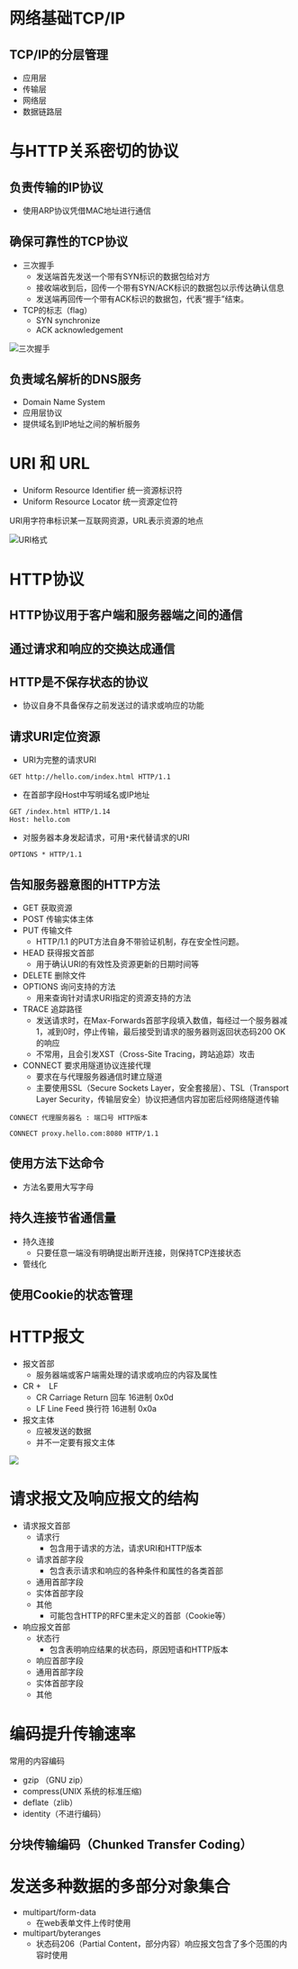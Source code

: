 # 网络基础TCP/IP
## TCP/IP的分层管理
- 应用层
- 传输层
- 网络层
- 数据链路层

# 与HTTP关系密切的协议
## 负责传输的IP协议
- 使用ARP协议凭借MAC地址进行通信

## 确保可靠性的TCP协议
- 三次握手
    * 发送端首先发送一个带有SYN标识的数据包给对方
    * 接收端收到后，回传一个带有SYN/ACK标识的数据包以示传达确认信息
    * 发送端再回传一个带有ACK标识的数据包，代表“握手”结束。
- TCP的标志（flag）
    * SYN synchronize
    * ACK acknowledgement

![三次握手](images/threeway.png)

## 负责域名解析的DNS服务
- Domain Name System
- 应用层协议
- 提供域名到IP地址之间的解析服务

# URI 和 URL
- Uniform Resource Identifier 统一资源标识符
- Uniform Resource Locator 统一资源定位符

URI用字符串标识某一互联网资源，URL表示资源的地点

![URI格式](images/URI.png)

# HTTP协议
## HTTP协议用于客户端和服务器端之间的通信
## 通过请求和响应的交换达成通信
## HTTP是不保存状态的协议
- 协议自身不具备保存之前发送过的请求或响应的功能

## 请求URI定位资源
- URI为完整的请求URI

```HTTP
GET http://hello.com/index.html HTTP/1.1
```

- 在首部字段Host中写明域名或IP地址

```HTTP
GET /index.html HTTP/1.14
Host: hello.com
```

- 对服务器本身发起请求，可用`*`来代替请求的URI

```HTTP
OPTIONS * HTTP/1.1
```
## 告知服务器意图的HTTP方法
- GET 获取资源
- POST 传输实体主体
- PUT 传输文件
    * HTTP/1.1 的PUT方法自身不带验证机制，存在安全性问题。
- HEAD 获得报文首部
    * 用于确认URI的有效性及资源更新的日期时间等
- DELETE 删除文件
- OPTIONS 询问支持的方法
    * 用来查询针对请求URI指定的资源支持的方法
- TRACE 追踪路径
    * 发送请求时，在Max-Forwards首部字段填入数值，每经过一个服务器减1，减到0时，停止传输，最后接受到请求的服务器则返回状态码200 OK的响应
    * 不常用，且会引发XST（Cross-Site Tracing，跨站追踪）攻击
- CONNECT 要求用隧道协议连接代理
    * 要求在与代理服务器通信时建立隧道
    * 主要使用SSL（Secure Sockets Layer，安全套接层）、TSL（Transport Layer Security，传输层安全）协议把通信内容加密后经网络隧道传输

```HTTP
CONNECT 代理服务器名 : 端口号 HTTP版本

CONNECT proxy.hello.com:8080 HTTP/1.1
```

## 使用方法下达命令
- 方法名要用大写字母

## 持久连接节省通信量
- 持久连接
    * 只要任意一端没有明确提出断开连接，则保持TCP连接状态
- 管线化

## 使用Cookie的状态管理

# HTTP报文
- 报文首部
    * 服务器端或客户端需处理的请求或响应的内容及属性
- CR +　LF
    * CR Carriage Return 回车 16进制 0x0d
    * LF Line Feed 换行符 16进制 0x0a
- 报文主体
    * 应被发送的数据
    * 并不一定要有报文主体

![](images/message.png)

# 请求报文及响应报文的结构
- 请求报文首部
    * 请求行
        - 包含用于请求的方法，请求URI和HTTP版本
    * 请求首部字段
        - 包含表示请求和响应的各种条件和属性的各类首部
    * 通用首部字段
    * 实体首部字段
    * 其他
        - 可能包含HTTP的RFC里未定义的首部（Cookie等）
- 响应报文首部
    * 状态行
        - 包含表明响应结果的状态码，原因短语和HTTP版本
    * 响应首部字段
    * 通用首部字段
    * 实体首部字段
    * 其他

# 编码提升传输速率
常用的内容编码
- gzip （GNU zip）
- compress(UNIX 系统的标准压缩)
- deflate（zlib）
- identity（不进行编码）

## 分块传输编码（Chunked Transfer Coding）

# 发送多种数据的多部分对象集合
- multipart/form-data
    * 在web表单文件上传时使用
- multipart/byteranges
    * 状态码206（Partial Content，部分内容）响应报文包含了多个范围的内容时使用
